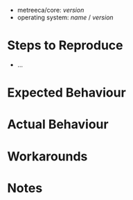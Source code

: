 
- metreeca/core: _version_ 
- operating system: _name_ / _version_

# Steps to Reproduce

- …

# Expected Behaviour

# Actual Behaviour

# Workarounds

# Notes
